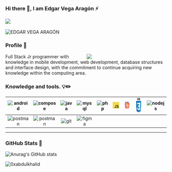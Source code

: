 ### Hi there 👋, I am Edgar Vega Aragón ⚡
<p align="start">
	<a href="https://github.com/veedsdev">
		<img src="https://readme-typing-svg.herokuapp.com?lines=Computer+Systems+Engineer+%F0%9F%92%BB;Junior+Developer+%F0%9F%91%A8%E2%80%8D%F0%9F%92%BB;Junior+Android+Developer+%F0%9F%93%B1;From+Mexico+%F0%9F%87%B2%F0%9F%87%BD&pause=100&color=FFFFFF&center=true&width=480&height=45">
	</a>
</p>







![EDGAR VEGA ARAGÓN](https://user-images.githubusercontent.com/107210868/235577953-a1b449f8-97d9-4e7e-ab14-1a2cedff5870.png)

### Profile 💼
<picture> <img align="right" src="https://github.com/7oSkaaa/7oSkaaa/blob/main/Images/Right_Side.gif?raw=true" width = 250px></picture> 
Full Stack Jr programmer with knowledge in mobile development, web development, database structures and interface design, with the commitment to continue acquiring new knowledge within the computing area.

### Knowledge and tools. 💡✏️
|<img src="https://www.vectorlogo.zone/logos/android/android-icon.svg" alt="android" width="40">  | <img src="https://tabris.com/wp-content/uploads/2021/06/jetpack-compose-icon_RGB.png" alt="compose" width="40">  | <img src="https://www.vectorlogo.zone/logos/java/java-vertical.svg" alt ="java" width="40"> | <img src="https://www.vectorlogo.zone/logos/mysql/mysql-ar21.svg" alt="mysql" width="40"> | <img src="https://www.vectorlogo.zone/logos/php/php-ar21.svg" alt="php" width="40"> | <img src="https://raw.githubusercontent.com/devicons/devicon/master/icons/javascript/javascript-original.svg" alt="js" width="40"> | <img src="https://raw.githubusercontent.com/devicons/devicon/master/icons/html5/html5-original-wordmark.svg" alt="html5" width="40"> | <img src="https://raw.githubusercontent.com/devicons/devicon/master/icons/css3/css3-original-wordmark.svg" alt="css3" width="45" height="45"/> | <img src="https://seeklogo.com/images/N/nodejs-logo-FBE122E377-seeklogo.com.png" alt="nodejs" width="45" height="45"/> | 
|:-:|:-:|:-:|:-:|:-:|:-:|:-:|:-:|:-:|
| <img src="https://www.vectorlogo.zone/logos/getpostman/getpostman-icon.svg" alt="postman" width="40"> | <img src="https://www.vectorlogo.zone/logos/visualstudio_code/visualstudio_code-icon.svg" alt="postman" width="40"> | <img src="https://www.vectorlogo.zone/logos/git-scm/git-scm-icon.svg" alt="git" width="40"> | <img src="https://4.bp.blogspot.com/-LiJZ5I8E7K8/XIe_GeI5glI/AAAAAAAAIuw/4Awu8j8r0P8TKBXzyxyslHEfplOlK9-6QCK4BGAYYCw/s1600/icon%2Bfigma%2Bvector.png" alt="figma" width="45" height="45"/> | 

<hr>


### GitHub Stats 🚀
![Anurag's GitHub stats](https://github-readme-stats.vercel.app/api?username=veedsdev&show_icons=true&theme=react)

<img src="https://github-readme-stats.vercel.app/api/top-langs?username=veedsdev&show_icons=true&locale=en&layout=compact&line_height=20&title_color=7A7ADB&icon_color=2234AE&text_color=D3D3D3&bg_color=0,000000,130F40" width="375"  alt="0xabdulkhalid"/>
